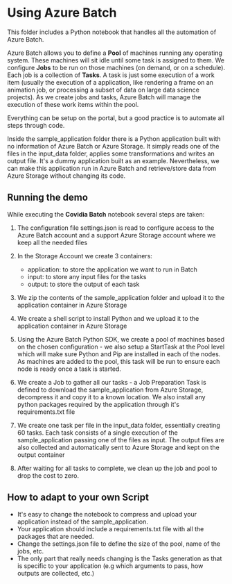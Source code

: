 # Using Azure Batch

This folder includes a Python notebook that handles all the automation of Azure Batch.

Azure Batch allows you to define a **Pool** of machines running any operating system. These machines will sit idle until some task is assigned to them. We configure **Jobs** to be run on those machines (on demand, or on a schedule). Each job is a collection of **Tasks**. A task is just some execution of a work item (usually the execution of a application, like rendering a frame on an animation job, or processing a subset of data on large data science projects). As we create jobs and tasks, Azure Batch will manage the execution of these work items within the pool.

Everything can be setup on the portal, but a good practice is to automate all steps through code.

Inside the sample_application folder there is a Python application built with no information of Azure Batch or Azure Storage. It simply reads one of the files in the input_data folder, applies some transformations and writes an output file. It's a dummy application built as an example. Nevertheless, we can make this application run in Azure Batch and retrieve/store data from Azure Storage without changing its code.

## Running the demo

While executing the **Covidia Batch** notebook several steps are taken:

1. The configuration file settings.json is read to configure access to the Azure Batch account and a support Azure Storage account where we keep all the needed files

2. In the Storage Account we create 3 containers:
    - application: to store the application we want to run in Batch
    - input: to store any input files for the tasks
    - output: to store the output of each task

3. We zip the contents of the sample_application folder and upload it to the application container in Azure Storage
4. We create a shell script to install Python and we upload it to the application container in Azure Storage
5. Using the Azure Batch Python SDK, we create a pool of machines based on the chosen configuration - we also setup a StartTask at the Pool level which will make sure Python and Pip are installed in each of the nodes. As machines are added to the pool, this task will be run to ensure each node is ready once a task is started.
6. We create a Job to gather all our tasks - a Job Preparation Task is defined to download the sample_application from Azure Storage, decompress it and copy it to a known location. We also install any python packages required by the application through it's requirements.txt file
7. We create one task per file in the input_data folder, essentially creating 60 tasks. Each task consists of a single execution of the sample_application passing one of the files as input. The output files are also collected and automatically sent to Azure Storage and kept on the output container
8. After waiting for all tasks to complete, we clean up the job and pool to drop the cost to zero.

## How to adapt to your own Script

- It's easy to change the notebook to compress and upload your application instead of the sample_application.
- Your application should include a requirements.txt file with all the packages that are needed.
- Change the settings.json file to define the size of the pool, name of the jobs, etc.
- The only part that really needs changing is the Tasks generation as that is specific to your application (e.g which arguments to pass, how outputs are collected, etc.)


